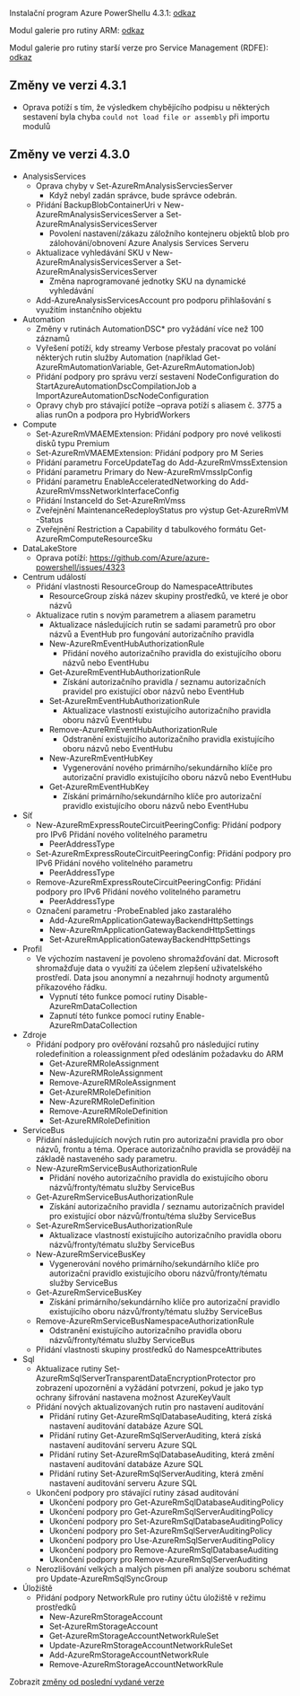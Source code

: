Instalační program Azure PowerShellu 4.3.1: [odkaz](https://github.com/Azure/azure-powershell/releases/download/v4.3.1-August2017/azure-powershell.4.3.1.msi)

Modul galerie pro rutiny ARM: [odkaz](https://www.powershellgallery.com/packages/AzureRM/4.3.1)

Modul galerie pro rutiny starší verze pro Service Management (RDFE): [odkaz](https://www.powershellgallery.com/packages/Azure/4.3.1)

## <a name="changes-in-431"></a>Změny ve verzi 4.3.1

- Oprava potíží s tím, že výsledkem chybějícího podpisu u některých sestavení byla chyba `could not load file or assembly` při importu modulů

## <a name="changes-in-430"></a>Změny ve verzi 4.3.0

* AnalysisServices
    * Oprava chyby v Set-AzureRmAnalysisServciesServer
        - Když nebyl zadán správce, bude správce odebrán.
    * Přidání BackupBlobContainerUri v New-AzureRmAnalysisServicesServer a Set-AzureRmAnalysisServicesServer
        - Povolení nastavení/zákazu záložního kontejneru objektů blob pro zálohování/obnovení Azure Analysis Services Serveru
    * Aktualizace vyhledávání SKU v New-AzureRmAnalysisServicesServer a Set-AzureRmAnalysisServicesServer
        - Změna naprogramované jednotky SKU na dynamické vyhledávání
    * Add-AzureAnalysisServicesAccount pro podporu přihlašování s využitím instančního objektu
* Automation
    * Změny v rutinách AutomationDSC* pro vyžádání více než 100 záznamů
    * Vyřešení potíží, kdy streamy Verbose přestaly pracovat po volání některých rutin služby Automation (například Get-AzureRmAutomationVariable, Get-AzureRmAutomationJob)
    * Přidání podpory pro správu verzí sestavení NodeConfiguration do StartAzureAutomationDscCompilationJob a ImportAzureAutomationDscNodeConfiguration
    * Opravy chyb pro stávající potíže –oprava potíží s aliasem č. 3775 a alias runOn a podpora pro HybridWorkers
* Compute
    * Set-AzureRmVMAEMExtension: Přidání podpory pro nové velikosti disků typu Premium
    * Set-AzureRmVMAEMExtension: Přidání podpory pro M Series
    * Přidání parametru ForceUpdateTag do Add-AzureRmVmssExtension
    * Přidání parametru Primary do New-AzureRmVmssIpConfig
    * Přidání parametru EnableAcceleratedNetworking do Add-AzureRmVmssNetworkInterfaceConfig
    * Přidání InstanceId do Set-AzureRmVmss
    * Zveřejnění MaintenanceRedeployStatus pro výstup Get-AzureRmVM -Status
    * Zveřejnění Restriction a Capability d tabulkového formátu Get-AzureRmComputeResourceSku
* DataLakeStore
    * Oprava potíží: https://github.com/Azure/azure-powershell/issues/4323
* Centrum událostí
    * Přidání vlastnosti ResourceGroup do NamespaceAttributes
        - ResourceGroup získá název skupiny prostředků, ve které je obor názvů
    * Aktualizace rutin s novým parametrem a aliasem parametru
        - Aktualizace následujících rutin se sadami parametrů pro obor názvů a EventHub pro fungování autorizačního pravidla
        - New-AzureRmEventHubAuthorizationRule
            + Přidání nového autorizačního pravidla do existujícího oboru názvů nebo EventHubu
        - Get-AzureRmEventHubAuthorizationRule
            + Získání autorizačního pravidla / seznamu autorizačních pravidel pro existující obor názvů nebo EventHub
        - Set-AzureRmEventHubAuthorizationRule
            + Aktualizace vlastností existujícího autorizačního pravidla oboru názvů EventHubu
        - Remove-AzureRmEventHubAuthorizationRule
            + Odstranění existujícího autorizačního pravidla existujícího oboru názvů nebo EventHubu
        - New-AzureRmEventHubKey
            + Vygenerování nového primárního/sekundárního klíče pro autorizační pravidlo existujícího oboru názvů nebo EventHubu
        - Get-AzureRmEventHubKey
            + Získání primárního/sekundárního klíče pro autorizační pravidlo existujícího oboru názvů nebo EventHubu
* Síť
    * New-AzureRmExpressRouteCircuitPeeringConfig: Přidání podpory pro IPv6 Přidání nového volitelného parametru
        - PeerAddressType
    * Set-AzureRmExpressRouteCircuitPeeringConfig: Přidání podpory pro IPv6 Přidání nového volitelného parametru
        - PeerAddressType
    * Remove-AzureRmExpressRouteCircuitPeeringConfig: Přidání podpory pro IPv6 Přidání nového volitelného parametru
        - PeerAddressType
    * Označení parametru -ProbeEnabled jako zastaralého
        - Add-AzureRmApplicationGatewayBackendHttpSettings
        - New-AzureRmApplicationGatewayBackendHttpSettings
        - Set-AzureRmApplicationGatewayBackendHttpSettings
* Profil
    * Ve výchozím nastavení je povoleno shromažďování dat. Microsoft shromažďuje data o využití za účelem zlepšení uživatelského prostředí. Data jsou anonymní a nezahrnují hodnoty argumentů příkazového řádku.
        - Vypnutí této funkce pomocí rutiny Disable-AzureRmDataCollection
        - Zapnutí této funkce pomocí rutiny Enable-AzureRmDataCollection
* Zdroje
    * Přidání podpory pro ověřování rozsahů pro následující rutiny roledefinition a roleassignment před odesláním požadavku do ARM
        - Get-AzureRMRoleAssignment
        - New-AzureRMRoleAssignment
        - Remove-AzureRMRoleAssignment
        - Get-AzureRMRoleDefinition
        - New-AzureRMRoleDefinition
        - Remove-AzureRMRoleDefinition
        - Set-AzureRMRoleDefinition
* ServiceBus
    * Přidání následujících nových rutin pro autorizační pravidla pro obor názvů, frontu a téma. Operace autorizačního pravidla se provádějí na základě nastaveného sady parametru.
     - New-AzureRmServiceBusAuthorizationRule
       - Přidání nového autorizačního pravidla do existujícího oboru názvů/fronty/tématu služby ServiceBus
     - Get-AzureRmServiceBusAuthorizationRule
       - Získání autorizačního pravidla / seznamu autorizačních pravidel pro existující obor názvů/frontu/téma služby ServiceBus
     - Set-AzureRmServiceBusAuthorizationRule
       - Aktualizace vlastností existujícího autorizačního pravidla oboru názvů/fronty/tématu služby ServiceBus
     - New-AzureRmServiceBusKey
       - Vygenerování nového primárního/sekundárního klíče pro autorizační pravidlo existujícího oboru názvů/fronty/tématu služby ServiceBus
     - Get-AzureRmServiceBusKey
       - Získání primárního/sekundárního klíče pro autorizační pravidlo existujícího oboru názvů/fronty/tématu služby ServiceBus
     - Remove-AzureRmServiceBusNamespaceAuthorizationRule
       - Odstranění existujícího autorizačního pravidla oboru názvů/fronty/tématu služby ServiceBus
    * Přidání vlastnosti skupiny prostředků do NamespceAttributes
* Sql
    * Aktualizace rutiny Set-AzureRmSqlServerTransparentDataEncryptionProtector pro zobrazení upozornění a vyžádání potvrzení, pokud je jako typ ochrany šifrování nastavena možnost AzureKeyVault
    * Přidání nových aktualizovaných rutin pro nastavení auditování
        - Přidání rutiny Get-AzureRmSqlDatabaseAuditing, která získá nastavení auditování databáze Azure SQL
        - Přidání rutiny Get-AzureRmSqlServerAuditing, která získá nastavení auditování serveru Azure SQL
        - Přidání rutiny Set-AzureRmSqlDatabaseAuditing, která změní nastavení auditování databáze Azure SQL
        - Přidání rutiny Set-AzureRmSqlServerAuditing, která změní nastavení auditování serveru Azure SQL
    * Ukončení podpory pro stávající rutiny zásad auditování
        - Ukončení podpory pro Get-AzureRmSqlDatabaseAuditingPolicy
        - Ukončení podpory pro Get-AzureRmSqlServerAuditingPolicy
        - Ukončení podpory pro Set-AzureRmSqlDatabaseAuditingPolicy
        - Ukončení podpory pro Set-AzureRmSqlServerAuditingPolicy
        - Ukončení podpory pro Use-AzureRmSqlServerAuditingPolicy
        - Ukončení podpory pro Remove-AzureRmSqlDatabaseAuditing
        - Ukončení podpory pro Remove-AzureRmSqlServerAuditing
    * Nerozlišování velkých a malých písmen při analýze souboru schémat pro Update-AzureRmSqlSyncGroup
* Úložiště
    * Přidání podpory NetworkRule pro rutiny účtu úložiště v režimu prostředků
        - New-AzureRmStorageAccount
        - Set-AzureRmStorageAccount
        - Get-AzureRmStorageAccountNetworkRuleSet
        - Update-AzureRmStorageAccountNetworkRuleSet
        - Add-AzureRmStorageAccountNetworkRule
        - Remove-AzureRmStorageAccountNetworkRule

Zobrazit [změny od poslední vydané verze](https://github.com/Azure/azure-powershell/compare/v4.2.1-July2017...v4.3.1-August2017)
